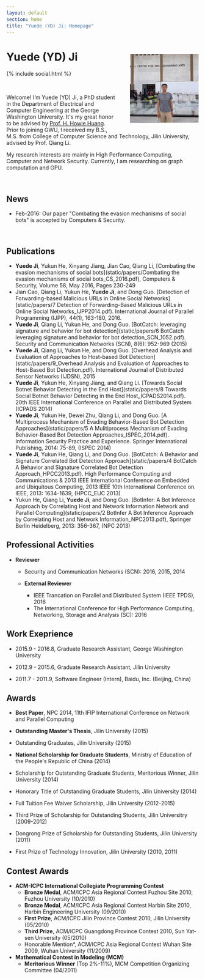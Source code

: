 ```yaml
---
layout: default
section: home
title: "Yuede (YD) Ji: Homepage"
---
```

<img src="static/info/profile.jpg" class="img-thumbnail" width="180px" style="float:right; margin-left:30px; margin-top:35px; margin-bottom:10px;">

# Yuede (YD) Ji
{% include social.html %}

&nbsp;

Welcome! I’m Yuede (YD) Ji, a PhD student in the Department of Electrical and Computer Engineering at the George Washington University. It's my great honor to be advised by [Prof. H. Howie Huang](https://csl.seas.gwu.edu). Prior to joining GWU, I received my B.S., M.S. from College of Computer Science and Technology, Jilin University, advised by Prof. Qiang Li.

My research interests are mainly in High Performance Computing, Computer and Network Security. Currently, I am researching on graph computation and GPU.

&nbsp;

## News
  * Feb-2016:  Our paper "Combating the evasion mechanisms of social bots" is accepted by Computers & Security. 

&nbsp;

## Publications

* **Yuede Ji**, Yukun He, Xinyang Jiang, Jian Cao, Qiang Li, [Combating the evasion mechanisms of social bots](static/papers/Combating the evasion mechanisms of social bots_CS_2016.pdf), Computers & Security, Volume 58, May 2016, Pages 230-249 
* Jian Cao, Qiang Li, Yukun He, **Yuede Ji**, and Dong Guo. [Detection of Forwarding-based Malicious URLs in Online Social Networks](static/papers/7 Detection of Forwarding-Based Malicious URLs in Online Social Networks_IJPP2014.pdf). International Journal of Parallel Programming (IJPP), 44(1), 163-180, 2016.
*  **Yuede Ji**, Qiang Li, Yukun He, and Dong Guo. [BotCatch: leveraging signature and behavior for bot detection](static/papers/6 BotCatch leveraging signature and behavior for bot detection_SCN_1052.pdf). Security and Communication Networks (SCN), 8(6): 952-969 (2015)
* **Yuede Ji**, Qiang Li, Yukun He, and Dong Guo. [Overhead Analysis and Evaluation of Approaches to Host-based Bot Detection](static/papers/9_Overhead Analysis and Evaluation of Approaches to Host-Based Bot Detection.pdf). International Journal of Distributed Sensor Networks (IJDSN), 2015 
* **Yuede Ji**, Yukun He, Xinyang Jiang, and Qiang Li. [Towards Social Botnet Behavior Detecting in the End Host](static/papers/8 Towards Social Botnet Behavior Detecting in the End Host_ICPADS2014.pdf). 20th IEEE International Conference on Parallel and Distributed System (ICPADS 2014)
* **Yuede Ji**, Yukun He, Dewei Zhu, Qiang Li, and Dong Guo. [A Multiprocess Mechanism of Evading Behavior-Based Bot Detection Approaches](static/papers/5 A Mulitiprocess Mechanism of Evading Behavior-Based Bot Detection Approaches_ISPEC_2014.pdf). Information Security Practice and Experience. Springer International Publishing, 2014: 75-89, (ISPEC 2014) 
* **Yuede Ji**, Yukun He, Qiang Li, and Dong Guo. [BotCatch: A Behavior and Signature Correlated Bot Detection Approach](static/papers/4 BotCatch A Behavior and Signature Correlated Bot Detection Approach_HPCC2013.pdf). High Performance Computing and Communications & 2013 IEEE International Conference on Embedded and Ubiquitous Computing, 2013 IEEE 10th International Conference on. IEEE, 2013: 1634-1639, (HPCC_EUC 2013)
* Yukun He, Qiang Li, **Yuede Ji**, and Dong Guo. [BotInfer: A Bot Inference Approach by Correlating Host and Network Information Network and Parallel Computing](static/papers/2 BotInfer A Bot Inference Approach by Correlating Host and Network Information_NPC2013.pdf), Springer Berlin Heidelberg, 2013: 356-367, (NPC 2013)

## Professional Activities

* **Reviewer** 
    * Security and Communication Networks (SCN): 2016, 2015, 2014

  * **External Reviewer**
    * IEEE Trancation on Parallel and Distributed System (IEEE TPDS), 2016
    * The International Conference for High Performance Computing, Networking, Storage and Analysis (SC): 2016

## Work Exeprience
* 2015.9 - 2016.8, Graduate Research Assistant, George Washington University

* 2012.9 - 2015.6, Graduate Research Assistant, Jilin University

* 2011.7 - 2011.9, Software Engineer (Intern), Baidu, Inc. (Beijing, China)

## Awards
* **Best Paper**, NPC 2014, 11th IFIP International Conference on Network and Parallel Computing 

* **Outstanding Master's Thesis**, Jilin University (2015)

* Outstanding Graduates, Jilin University (2015)

* **National Scholarship for Graduate Students**, Ministry of Education of the People's Republic of China (2014)

* Scholarship for Outstanding Graduate Students, Meritorious Winner, Jilin University (2014)

* Honorary Title of Outstanding Graduate Students, Jilin University (2014)

* Full Tuition Fee Waiver Scholarship, Jilin University (2012-2015)

* Third Prize of Scholarship for Outstanding Students, Jilin Universitry (2009-2012)

* Dongrong Prize of Scholarship for Outstanding Students, Jilin University (2011)

* First Prize of Technology Innovation, Jilin University (2010, 2011)

## Contest Awards
  * **ACM-ICPC International Collegiate Programming Contest**
    * **Bronze Medal**, ACM/ICPC Asia Regional Contest Fuzhou Site 2010, Fuzhou University (10/2010)
    * **Bronze Medal**, ACM/ICPC Asia Regional Contest Harbin Site 2010, Harbin Engineering University (09/2010)
    * **First Prize**, ACM/ICPC Jilin Province Contest 2010, Jilin University (05/2010)
    * **Third Prize**, ACM/ICPC Guangdong Province Contest 2010, Sun Yat-sen University (05/2010)
    * Honorable Mention*, ACM/ICPC Asia Regional Contest Wuhan Site 2009, Wuhan University (11/2009)
  * **Mathematical Contest in Modeling (MCM)**
    * **Meritorious Winner** (Top 2%-11%), MCM Competition Organizing Committee (04/2011)


